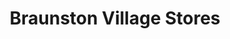 ---
title: "Braunston Village Stores"
url: /daventry/braunston-village-stores/
shop: Lebensmittel
---